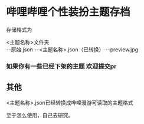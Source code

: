 # 哔哩哔哩个性装扮主题存档

存储格式为

<主题名称>文件夹	 
--原始.json
--<主题名称>.json（已转换）
--preview.jpg

### 如果你有一些已经下架的主题 欢迎提交pr

## 其他

<主题名称>.json已经转换成哔哩漫游可读取的主题格式

至于怎么使用，自己去研究。
